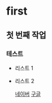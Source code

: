 # first
## 첫 번째 작업
### 테스트
- 리스트 1
- 리스트 2

  [네이버](https://www.naver.com)
  [구글](https://www.google.com)

  
